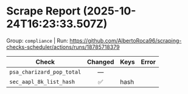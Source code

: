 # Scrape Report (2025-10-24T16:23:33.507Z)

Group: `compliance`  |  Run: https://github.com/AlbertoRoca96/scraping-checks-scheduler/actions/runs/18785718379

| Check | Changed | Keys | Error |
|---|:---:|:--|:--|
| `psa_charizard_pop_total` | — |  |  |
| `sec_aapl_8k_list_hash` | ✅ | hash |  |
